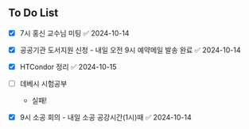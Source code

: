 ## To Do List
 - [x] 7시 홍신 교수님 미팅 ✅ 2024-10-14
 - [x] 공공기관 도서지원 신청 - 내일 오전 9시 예약메일 발송 완료 ✅ 2024-10-14
 - [x] HTCondor 정리 ✅ 2024-10-15
 - [ ] 데베시 시험공부
	- 실패!
 - [x] 9시 소공 회의 - 내일 소공 공강시간(1시)때 ✅ 2024-10-14

